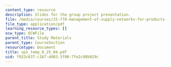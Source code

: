 ```yaml
---
content_type: resource
description: Slides for the group project presentation.
file: /media/courses/15-778-management-of-supply-networks-for-products-and-services-summer-2004/f923c637c167dd033f007fe2c98b029c_ups_temp_8_25_04.pdf
file_type: application/pdf
learning_resource_types: []
ocw_type: OCWFile
parent_title: Study Materials
parent_type: CourseSection
resourcetype: Document
title: ups_temp_8_25_04.pdf
uid: f923c637-c167-dd03-3f00-7fe2c98b029c
---
```

